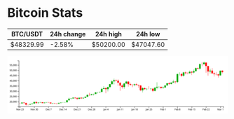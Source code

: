 # Bitcoin Stats

BTC/USDT|24h change|24h high|24h low|
|---|---|---|---|
|$48329.99|-2.58%|$50200.00|$47047.60|

<img src="./chart.svg">
